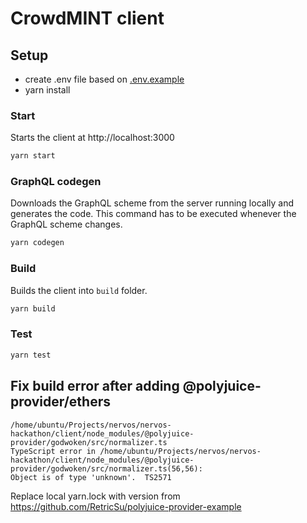 # CrowdMINT client

## Setup

- create .env file based on [.env.example](./.env.example)
- yarn install

### Start

Starts the client at http://localhost:3000

```bash
yarn start
```

### GraphQL codegen

Downloads the GraphQL scheme from the server running locally and generates the code.
This command has to be executed whenever the GraphQL scheme changes.

```bash
yarn codegen
```

### Build

Builds the client into `build` folder.

```bash
yarn build
```

### Test

```bash
yarn test
```

## Fix build error after adding @polyjuice-provider/ethers

```
/home/ubuntu/Projects/nervos/nervos-hackathon/client/node_modules/@polyjuice-provider/godwoken/src/normalizer.ts
TypeScript error in /home/ubuntu/Projects/nervos/nervos-hackathon/client/node_modules/@polyjuice-provider/godwoken/src/normalizer.ts(56,56):
Object is of type 'unknown'.  TS2571
```

Replace local yarn.lock with version from https://github.com/RetricSu/polyjuice-provider-example